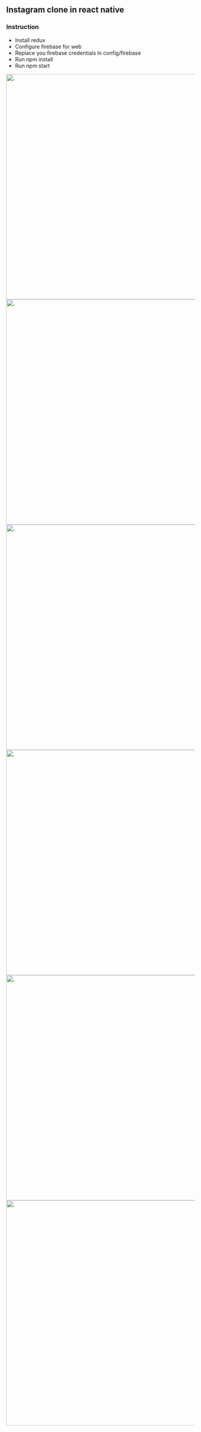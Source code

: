 ## Instagram clone in react native

### Instruction
- Install redux
- Configure firebase for web 
- Replace you firebase credentials in config/firebase
- Run npm install
- Run npm start

<picture>
  <img height="600" alt="." src="https://i.postimg.cc/bNSf88s4/1.png">
</picture>

<picture>
  <img height="600" alt="." src="https://i.postimg.cc/PxJF4zD0/2.png">
</picture>

<picture>
  <img height="600" alt="." src="https://i.postimg.cc/YqBBpZY9/3.png">
</picture>

<picture>
  <img height="600" alt="." src="https://iili.io/Sxr4nI.png">
</picture>

<picture>
  <img height="600" alt="." src="https://i.postimg.cc/YrFXp936/5.png">
</picture>

<picture>
  <img height="600" alt="." src="https://i.postimg.cc/YCqrHTBF/6.png">
</picture>

